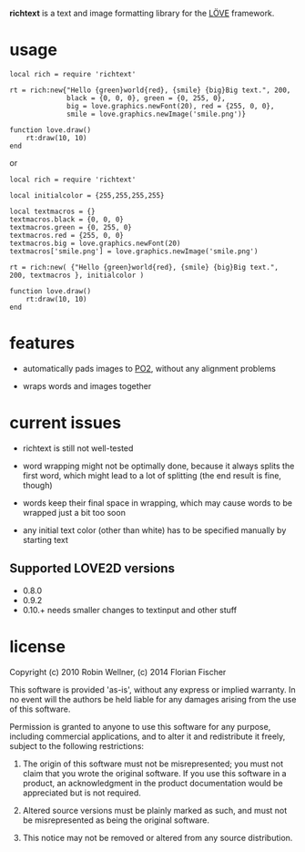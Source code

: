 **richtext** is a text and image formatting library for the
[LÖVE](http://love2d.org/) framework.

# usage

    local rich = require 'richtext'

    rt = rich:new{"Hello {green}world{red}, {smile} {big}Big text.", 200,
                  black = {0, 0, 0}, green = {0, 255, 0},
                  big = love.graphics.newFont(20), red = {255, 0, 0},
                  smile = love.graphics.newImage('smile.png')}

    function love.draw()
        rt:draw(10, 10)
    end
    
or

    local rich = require 'richtext'
    
    local initialcolor = {255,255,255,255}
    
    local textmacros = {}
    textmacros.black = {0, 0, 0}
    textmacros.green = {0, 255, 0}
    textmacros.red = {255, 0, 0}
    textmacros.big = love.graphics.newFont(20)
    textmacros['smile.png'] = love.graphics.newImage('smile.png')

    rt = rich:new( {"Hello {green}world{red}, {smile} {big}Big text.", 200, textmacros }, initialcolor )

    function love.draw()
        rt:draw(10, 10)
    end

# features

* automatically pads images to [PO2](http://love2d.org/wiki/PO2_Syndrome),
  without any alignment problems

* wraps words and images together

# current issues

* richtext is still not well-tested

* word wrapping might not be optimally done, because it always splits the first
  word, which might lead to a lot of splitting (the end result is fine, though)

* words keep their final space in wrapping, which may cause words to be wrapped
  just a bit too soon

* any initial text color (other than white) has to be specified manually by
  starting text

## Supported LOVE2D versions
- 0.8.0
- 0.9.2
- 0.10.+ needs smaller changes to textinput and other stuff

# license

Copyright (c) 2010 Robin Wellner, (c) 2014 Florian Fischer

This software is provided 'as-is', without any express or implied
warranty. In no event will the authors be held liable for any damages
arising from the use of this software.

Permission is granted to anyone to use this software for any purpose,
including commercial applications, and to alter it and redistribute it
freely, subject to the following restrictions:

1. The origin of this software must not be misrepresented; you must not
   claim that you wrote the original software. If you use this software
   in a product, an acknowledgment in the product documentation would be
   appreciated but is not required.

2. Altered source versions must be plainly marked as such, and must not be
   misrepresented as being the original software.

3. This notice may not be removed or altered from any source
   distribution.
